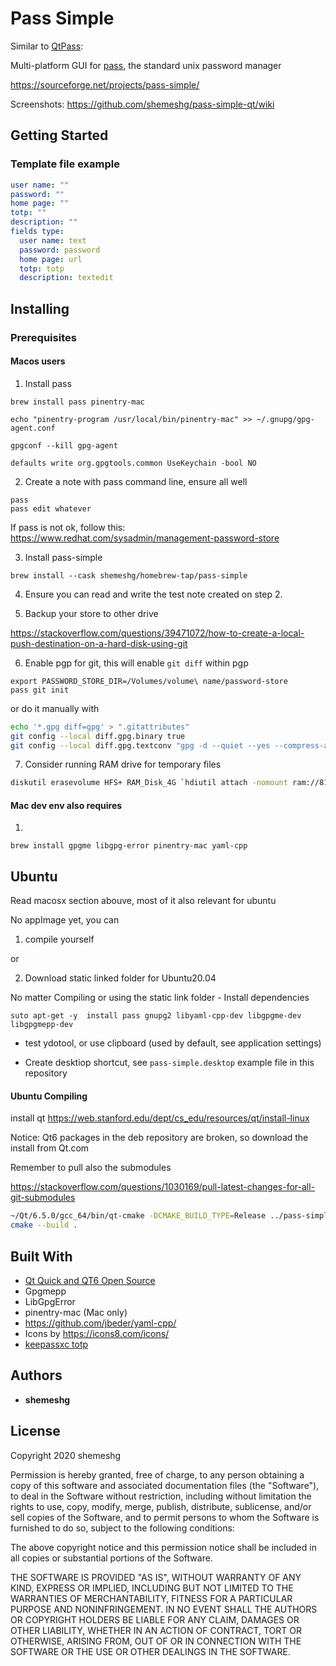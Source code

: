 # Pass Simple

Similar to [QtPass](https://github.com/IJHack/QtPass):

Multi-platform GUI for [pass](https://www.passwordstore.org/), the standard unix password manager

https://sourceforge.net/projects/pass-simple/

Screenshots: https://github.com/shemeshg/pass-simple-qt/wiki

## Getting Started

### Template file example

```YAML
user name: ""
password: ""
home page: ""
totp: ""
description: ""
fields type:
  user name: text
  password: password
  home page: url
  totp: totp
  description: textedit  
```
## Installing

### Prerequisites

#### Macos users

1. Install pass
```
brew install pass pinentry-mac

echo "pinentry-program /usr/local/bin/pinentry-mac" >> ~/.gnupg/gpg-agent.conf

gpgconf --kill gpg-agent

defaults write org.gpgtools.common UseKeychain -bool NO
```

2. Create a note with pass command line, ensure all well

```
pass
pass edit whatever
```

If pass is not ok, follow this:
https://www.redhat.com/sysadmin/management-password-store

3. Install pass-simple 
```
brew install --cask shemeshg/homebrew-tap/pass-simple
```

4. Ensure you can read and write the test note created on step 2.

5. Backup your store to other drive

https://stackoverflow.com/questions/39471072/how-to-create-a-local-push-destination-on-a-hard-disk-using-git

6. Enable pgp for git, this will enable `git diff` within pgp
```
export PASSWORD_STORE_DIR=/Volumes/volume\ name/password-store
pass git init
```

or do it manually with

```bash
echo '*.gpg diff=gpg' > ".gitattributes"
git config --local diff.gpg.binary true
git config --local diff.gpg.textconv "gpg -d --quiet --yes --compress-algo=none --no-encrypt-to"
```

7. Consider running RAM drive for temporary files

```bash
diskutil erasevolume HFS+ RAM_Disk_4G `hdiutil attach -nomount ram://8192000`
```


#### Mac dev env also requires
1. 
```
brew install gpgme libgpg-error pinentry-mac yaml-cpp

```


## Ubuntu  

Read macosx section abouve, most of it also relevant for ubuntu

No appImage yet, you can 

1. compile yourself

or 

2. Download static linked folder for Ubuntu20.04

No matter Compiling or using the static link  folder - Install dependencies 
```
suto apt-get -y  install pass gnupg2 libyaml-cpp-dev libgpgme-dev libgpgmepp-dev
```

* test ydotool, or use clipboard (used by default, see application settings)

* Create desktiop shortcut, see `pass-simple.desktop` example file in this repository

#### Ubuntu Compiling 



install qt https://web.stanford.edu/dept/cs_edu/resources/qt/install-linux

Notice: Qt6 packages in the deb repository are broken, so download the install from Qt.com

Remember to pull also the submodules

https://stackoverflow.com/questions/1030169/pull-latest-changes-for-all-git-submodules

```bash
~/Qt/6.5.0/gcc_64/bin/qt-cmake -DCMAKE_BUILD_TYPE=Release ../pass-simple-qt/
cmake --build .
```

## Built With

- [Qt Quick and QT6 Open Source ](https://www.qt.io/)
- Gpgmepp
- LibGpgError
- pinentry-mac (Mac only)
- https://github.com/jbeder/yaml-cpp/
- Icons by https://icons8.com/icons/ 
- [keepassxc totp](https://github.com/keepassxreboot/keepassxc/tree/develop/src/totp)





## Authors

- **shemeshg**

## License

Copyright 2020 shemeshg

Permission is hereby granted, free of charge, to any person obtaining a copy of this software and associated documentation files (the "Software"), to deal in the Software without restriction, including without limitation the rights to use, copy, modify, merge, publish, distribute, sublicense, and/or sell copies of the Software, and to permit persons to whom the Software is furnished to do so, subject to the following conditions:

The above copyright notice and this permission notice shall be included in all copies or substantial portions of the Software.

THE SOFTWARE IS PROVIDED "AS IS", WITHOUT WARRANTY OF ANY KIND, EXPRESS OR IMPLIED, INCLUDING BUT NOT LIMITED TO THE WARRANTIES OF MERCHANTABILITY, FITNESS FOR A PARTICULAR PURPOSE AND NONINFRINGEMENT. IN NO EVENT SHALL THE AUTHORS OR COPYRIGHT HOLDERS BE LIABLE FOR ANY CLAIM, DAMAGES OR OTHER LIABILITY, WHETHER IN AN ACTION OF CONTRACT, TORT OR OTHERWISE, ARISING FROM, OUT OF OR IN CONNECTION WITH THE SOFTWARE OR THE USE OR OTHER DEALINGS IN THE SOFTWARE.

